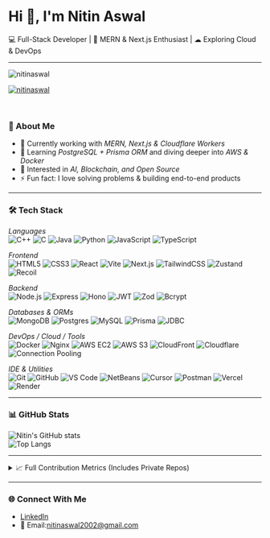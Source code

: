 # Hi 👋, I'm Nitin Aswal  

💻 Full-Stack Developer | 🚀 MERN & Next.js Enthusiast | ☁ Exploring Cloud & DevOps  

---
<p align="left"> <img src="https://komarev.com/ghpvc/?username=nitinaswal&label=Profile%20views&color=0e75b6&style=flat" alt="nitinaswal" /> </p>

<p align="left"> <a href="https://github.com/ryo-ma/github-profile-trophy"><img src="https://github-profile-trophy.vercel.app/?username=nitinaswal" alt="nitinaswal" /></a> </p>

<p align="left"> <a href="https://twitter.com/" target="blank"><img src="https://img.shields.io/twitter/follow/?logo=twitter&style=for-the-badge" alt="" /></a> </p>

### 🚀 About Me
- 🔭 Currently working with *MERN, Next.js & Cloudflare Workers*  
- 🌱 Learning *PostgreSQL + Prisma ORM* and diving deeper into *AWS & Docker*  
- 🎯 Interested in *AI, Blockchain, and Open Source*  
- ⚡ Fun fact: I love solving problems & building end-to-end products  

---

### 🛠 Tech Stack  

*Languages*  
![C++](https://img.shields.io/badge/C++-00599C?style=flat&logo=cplusplus&logoColor=white) ![C](https://img.shields.io/badge/C-00599C?style=flat&logo=c&logoColor=white) ![Java](https://img.shields.io/badge/Java-007396?style=flat&logo=java&logoColor=white) ![Python](https://img.shields.io/badge/Python-3776AB?style=flat&logo=python&logoColor=white) ![JavaScript](https://img.shields.io/badge/JavaScript-F7DF1E?style=flat&logo=javascript&logoColor=black) ![TypeScript](https://img.shields.io/badge/TypeScript-3178C6?style=flat&logo=typescript&logoColor=white)  

*Frontend*  
![HTML5](https://img.shields.io/badge/HTML5-E34F26?style=flat&logo=html5&logoColor=white) ![CSS3](https://img.shields.io/badge/CSS3-1572B6?style=flat&logo=css3&logoColor=white) ![React](https://img.shields.io/badge/React-61DAFB?style=flat&logo=react&logoColor=black) ![Vite](https://img.shields.io/badge/Vite-646CFF?style=flat&logo=vite&logoColor=white) ![Next.js](https://img.shields.io/badge/Next.js-000000?style=flat&logo=nextdotjs&logoColor=white) ![TailwindCSS](https://img.shields.io/badge/TailwindCSS-38B2AC?style=flat&logo=tailwindcss&logoColor=white) ![Zustand](https://img.shields.io/badge/Zustand-000000?style=flat&logo=react&logoColor=white) ![Recoil](https://img.shields.io/badge/Recoil-3578E5?style=flat&logo=react&logoColor=white)  

*Backend*  
![Node.js](https://img.shields.io/badge/Node.js-339933?style=flat&logo=nodedotjs&logoColor=white) ![Express](https://img.shields.io/badge/Express-000000?style=flat&logo=express&logoColor=white) ![Hono](https://img.shields.io/badge/Hono-FF6F61?style=flat&logo=hono&logoColor=white) ![JWT](https://img.shields.io/badge/JWT-000000?style=flat&logo=jsonwebtokens&logoColor=white) ![Zod](https://img.shields.io/badge/Zod-3066BE?style=flat&logo=zod&logoColor=white) ![Bcrypt](https://img.shields.io/badge/Bcrypt-35495E?style=flat&logo=security&logoColor=white)  

*Databases & ORMs*  
![MongoDB](https://img.shields.io/badge/MongoDB-47A248?style=flat&logo=mongodb&logoColor=white) ![Postgres](https://img.shields.io/badge/PostgreSQL-4169E1?style=flat&logo=postgresql&logoColor=white) ![MySQL](https://img.shields.io/badge/MySQL-4479A1?style=flat&logo=mysql&logoColor=white) ![Prisma](https://img.shields.io/badge/Prisma-2D3748?style=flat&logo=prisma&logoColor=white) ![JDBC](https://img.shields.io/badge/JDBC-007396?style=flat&logo=java&logoColor=white)  

*DevOps / Cloud / Tools*  
![Docker](https://img.shields.io/badge/Docker-2496ED?style=flat&logo=docker&logoColor=white) ![Nginx](https://img.shields.io/badge/Nginx-009639?style=flat&logo=nginx&logoColor=white) ![AWS EC2](https://img.shields.io/badge/AWS%20EC2-FF9900?style=flat&logo=amazonaws&logoColor=white) ![AWS S3](https://img.shields.io/badge/AWS%20S3-569A31?style=flat&logo=amazons3&logoColor=white) ![CloudFront](https://img.shields.io/badge/AWS%20CloudFront-8C4FFF?style=flat&logo=amazonaws&logoColor=white) ![Cloudflare](https://img.shields.io/badge/Cloudflare-F38020?style=flat&logo=cloudflare&logoColor=white) ![Connection Pooling](https://img.shields.io/badge/Connection%20Pooling-0066CC?style=flat&logo=database&logoColor=white)  

*IDE & Utilities*  
![Git](https://img.shields.io/badge/Git-F05032?style=flat&logo=git&logoColor=white) ![GitHub](https://img.shields.io/badge/GitHub-181717?style=flat&logo=github&logoColor=white) ![VS Code](https://img.shields.io/badge/VS%20Code-0078D4?style=flat&logo=visualstudiocode&logoColor=white) ![NetBeans](https://img.shields.io/badge/NetBeans-1B6AC6?style=flat&logo=apache&logoColor=white) ![Cursor](https://img.shields.io/badge/Cursor-000000?style=flat&logo=cursor&logoColor=white) ![Postman](https://img.shields.io/badge/Postman-FF6C37?style=flat&logo=postman&logoColor=white) ![Vercel](https://img.shields.io/badge/Vercel-000000?style=flat&logo=vercel&logoColor=white) ![Render](https://img.shields.io/badge/Render-46E3B7?style=flat&logo=render&logoColor=white)  

---

### 📊 GitHub Stats  
![Nitin's GitHub stats](https://github-readme-stats.vercel.app/api?username=nitinaswal&show_icons=true&theme=radical)  
![Top Langs](https://github-readme-stats.vercel.app/api/top-langs/?username=nitinaswal&layout=compact&theme=radical)  

---


<details>
  <summary>📈 Full Contribution Metrics (Includes Private Repos)</summary>
  <br>
  <p align="center">
    <img src="./metrics.svg" alt="Nitin's Metrics">
  </p>
</details>

---

### 🌐 Connect With Me  
- [LinkedIn](https://www.linkedin.com/in/nitin-aswal-62a32b250)  
- 📧 Email:nitinaswal2002@gmail.com

